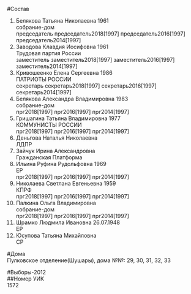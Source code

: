 #Состав  
1. Белякова Татьяна Николаевна 1961  
    собрание-дом  
    председатель председатель2018[1997] председатель2016[1997] председатель2014[1997]  
2. Заводова Клавдия Иосифовна 1961  
    Трудовая партия России  
    заместитель заместитель2018[1997] заместитель2016[1997] заместитель2014[1997]  
3. Кривошеенко Елена Сергеевна 1986  
    ПАТРИОТЫ РОССИИ  
    секретарь секретарь2018[1997] секретарь2016[1997] секретарь2014[1997]  
4. Белякова Александра Владимировна 1983  
    собрание-дом  
    прг2018[1997] прг2016[1997] прг2014[1997]  
5. Гришагина Татьяна Владимировна 1977  
    КОММУНИСТЫ РОССИИ  
    прг2018[1997] прг2016[1997] прг2014[1997]  
6. Деньгова Наталья Николаевна  
    ЛДПР  
7. Зайчук Ирина Александровна  
    Гражданская Платформа  
8. Ильина Руфина Рудольфовна 1969  
    ЕР  
    прг2018[1997] прг2016[1997] прг2014[1997]  
9. Николаева Светлана Евгеньевна 1959  
    КПРФ  
    прг2018[1997] прг2016[1997] прг2014[1997]  
10. Палкина Ольга Владимировна  
    собрание-дом  
    прг2018[1997] прг2016[1997] прг2014[1997]  
11. Шрамко Людмила Ивановна 26.07.1948  
    ЕР  
12. Юсупова Татьяна Михайловна  
    СР  
  
#Дома  
Пулковское отделение(Шушары), дома №№: 29, 30, 31, 32, 33  
  
#Выборы-2012  
##Номер УИК  
1572  
